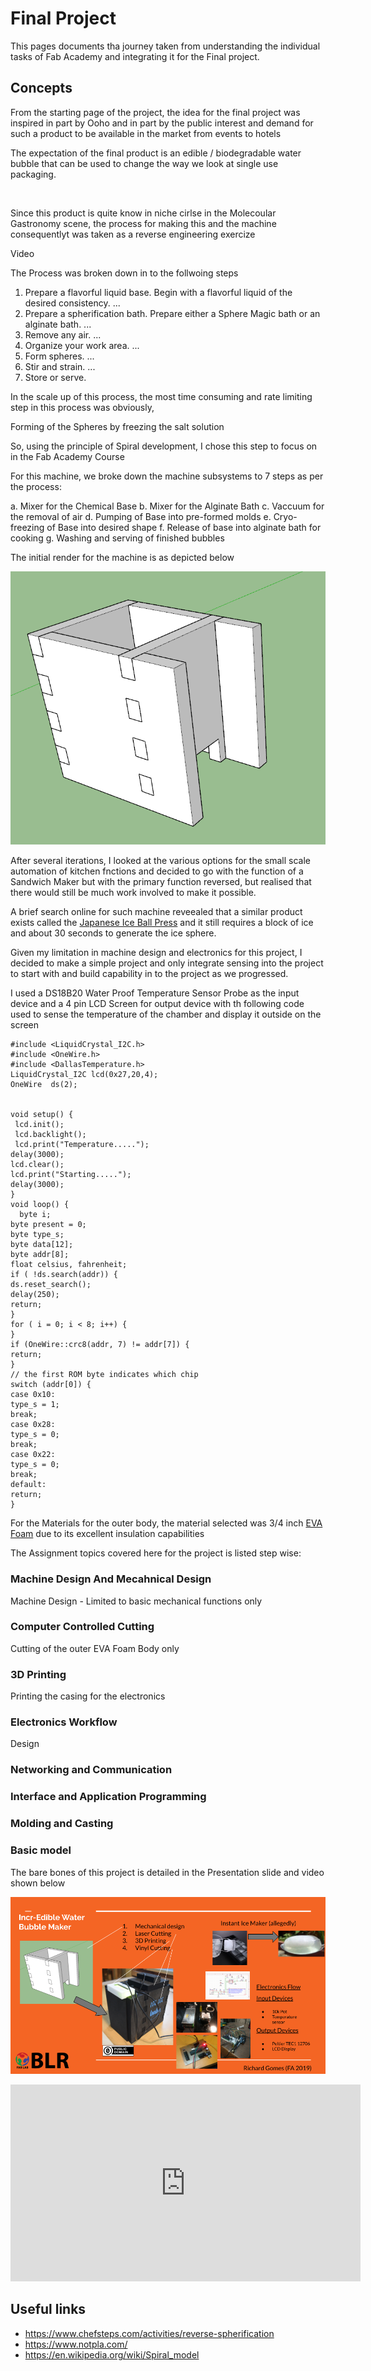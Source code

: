# Final Project

This pages documents tha journey taken from understanding the individual tasks of Fab Academy and integrating it for the Final project.

## Concepts

From the starting page of the project, the idea for the final project was inspired in part by Ooho and in part by the public interest and demand for such a product to be available in the market from events to hotels 

The expectation of the final product is an edible / biodegradable water bubble that can be used to change the way we look at single use packaging.

<Image of Ooho Bubble> <Image of WP Bubble>

Since this product is quite know in niche cirlse in the Molecoular Gastronomy scene, the process for making this and the machine consequentlyt was taken as a reverse engineering exercize

<Reverse Spherifcation process> Video

The Process was broken down in to the follwoing steps

1. Prepare a flavorful liquid base. Begin with a flavorful liquid of the desired consistency. ...
2. Prepare a spherification bath. Prepare either a Sphere Magic bath or an alginate bath. ...
3. Remove any air. ...
4. Organize your work area. ...
5. Form spheres. ...
6. Stir and strain. ...
7. Store or serve.

In the scale up of this process, the most time consuming and rate limiting step in this process was obviously,

Forming of the Spheres by freezing the salt solution

So, using the principle of Spiral development, I chose this step to focus on in the Fab Academy Course

For this machine, we broke down the machine subsystems to 7 steps as per the process:

a. Mixer for the Chemical Base
b. Mixer for the Alginate Bath
c. Vaccuum for the removal of air
d. Pumping of Base into pre-formed molds
e. Cryo-freezing of Base into desired shape
f. Release of base into alginate bath for cooking
g. Washing and serving of finished bubbles

The initial render for the machine is as depicted below

![](../images/Xproject/Cryo.png)

After several iterations, I looked at the various options for the small scale automation of kitchen fnctions and decided to go with the function of a Sandwich Maker but with the primary function reversed, but realised that there would still be much work involved to make it possible.

A brief search online for such machine reveealed that a similar product exists called the [Japanese Ice Ball Press](https://www.barproducts.com/interchangeable-japanese-ice-ball-maker) and it still requires a block of ice and about 30 seconds to generate the ice sphere.

Given my limitation in machine design and electronics for this project, I decided to make a simple project and only integrate sensing into the project to start with and build capability in to the project as we progressed.

I used a DS18B20 Water Proof Temperature Sensor Probe as the input device and a 4 pin LCD Screen for output device with th following code used to sense the temperature of the chamber and display it outside on the screen



```
#include <LiquidCrystal_I2C.h>
#include <OneWire.h>
#include <DallasTemperature.h>
LiquidCrystal_I2C lcd(0x27,20,4);
OneWire  ds(2);


void setup() {
 lcd.init();
 lcd.backlight();
 lcd.print("Temperature.....");
delay(3000);
lcd.clear();
lcd.print("Starting.....");
delay(3000);
}
void loop() {
  byte i;
byte present = 0;
byte type_s;
byte data[12];
byte addr[8];
float celsius, fahrenheit;
if ( !ds.search(addr)) {
ds.reset_search();
delay(250);
return;
}
for ( i = 0; i < 8; i++) {
}
if (OneWire::crc8(addr, 7) != addr[7]) {
return;
}
// the first ROM byte indicates which chip
switch (addr[0]) {
case 0x10:
type_s = 1;
break;
case 0x28:
type_s = 0;
break;
case 0x22:
type_s = 0;
break;
default:
return;
}
```

For the Materials for the outer body, the material selected was 3/4 inch [EVA Foam](http://www.zotefoams.com/wp-content/uploads/2015/12/Evazote%23U00ae-EV50.pdf) due to its excellent insulation capabilities

The Assignment topics covered here for the project is listed step wise:

### Machine Design And Mecahnical Design

Machine Design - Limited to basic mechanical functions only

### Computer Controlled Cutting

Cutting of the outer EVA Foam Body only

### 3D Printing

Printing the casing for the electronics

### Electronics Workflow

Design


### Networking and Communication



### Interface and Application Programming



### Molding and Casting



### Basic model

The bare bones of this project is detailed in the Presentation slide and video shown below

![](../images/Xproject/presentation.png)

<iframe width="560" height="315" src="https://www.youtube.com/embed/GSupla9MWGU" frameborder="0" allow="accelerometer; autoplay; encrypted-media; gyroscope; picture-in-picture" allowfullscreen></iframe>


## Useful links

- https://www.chefsteps.com/activities/reverse-spherification
- https://www.notpla.com/
- https://en.wikipedia.org/wiki/Spiral_model